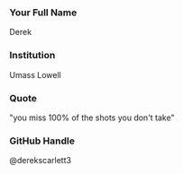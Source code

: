 ### Your Full Name

Derek

### Institution

Umass Lowell

### Quote

"you miss 100% of the shots you don't take"

### GitHub Handle

@derekscarlett3